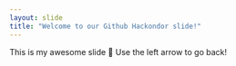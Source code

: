 ```yaml
---
layout: slide
title: "Welcome to our Github Hackondor slide!"
---
```

This is my awesome slide :tada:
Use the left arrow to go back!
